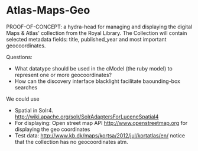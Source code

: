Atlas-Maps-Geo
==============

PROOF-OF-CONCEPT: a hydra-head for managing and displaying the digital Maps & Atlas' collection from the Royal Library. The Collection will contain selected metadata fields: title, published_year and most important geocoordinates.


Questions:
- What datatype should be used in the cModel (the ruby model) to represent one or more geocoordinates?
- How can the discovery interface blacklight facilitate baounding-box searches


We could use 
- Spatial in Solr4. http://wiki.apache.org/solr/SolrAdaptersForLuceneSpatial4
- For displaying: Open street map API http://www.openstreetmap.org for displaying the geo coordinates
- Test data: http://www.kb.dk/maps/kortsa/2012/jul/kortatlas/en/ notice that the collection has no geocoordinates atm.
